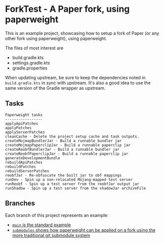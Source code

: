 # ForkTest - A Paper fork, using paperweight

This is an example project, showcasing how to setup a fork of Paper (or any other fork using paperweight), using paperweight.

The files of most interest are
- build.gradle.kts
- settings.gradle.kts
- gradle.properties

When updating upstream, be sure to keep the dependencies noted in `build.gradle.kts` in sync with upstream.
It's also a good idea to use the same version of the Gradle wrapper as upstream.

## Tasks

```
Paperweight tasks
-----------------
applyApiPatches
applyPatches
applyServerPatches
cleanCache - Delete the project setup cache and task outputs.
createMojmapBundlerJar - Build a runnable bundler jar
createMojmapPaperclipJar - Build a runnable paperclip jar
createReobfBundlerJar - Build a runnable bundler jar
createReobfPaperclipJar - Build a runnable paperclip jar
generateDevelopmentBundle
rebuildApiPatches
rebuildPatches
rebuildServerPatches
reobfJar - Re-obfuscate the built jar to obf mappings
runDev - Spin up a non-relocated Mojang-mapped test server
runReobf - Spin up a test server from the reobfJar output jar
runShadow - Spin up a test server from the shadowJar archiveFile
```

## Branches

Each branch of this project represents an example:

 - [`main` is the standard example](https://github.com/PaperMC/paperweight-examples/tree/main)
 - [`submodules` shows how paperweight can be applied on a fork using the more traditional git submodule system](https://github.com/PaperMC/paperweight-examples/tree/submodules)
